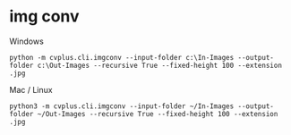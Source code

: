 # img conv  

Windows  
```
python -m cvplus.cli.imgconv --input-folder c:\In-Images --output-folder c:\Out-Images --recursive True --fixed-height 100 --extension .jpg
```  
Mac / Linux  
```
python3 -m cvplus.cli.imgconv --input-folder ~/In-Images --output-folder ~/Out-Images --recursive True --fixed-height 100 --extension .jpg
``` 